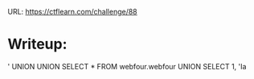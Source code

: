 URL: https://ctflearn.com/challenge/88
# Writeup:
' UNION 
UNION SELECT * FROM webfour.webfour
UNION SELECT 1, 'Ia